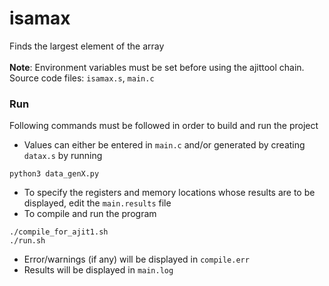# isamax
Finds the largest element of the array<br><br>
**Note**: Environment variables must be set before using the ajittool chain.
Source code files: ```isamax.s```, ```main.c```
### Run
Following commands must be followed in order to build and run the project
+ Values can either be entered in ```main.c``` and/or generated by creating ```datax.s``` by running
```
python3 data_genX.py
```
+ To specify the registers and memory locations whose results are to be displayed, edit the ```main.results``` file
+ To compile and run the program
```
./compile_for_ajit1.sh
./run.sh
```
+ Error/warnings (if any) will be displayed in ```compile.err```
+ Results will be displayed in ```main.log```
